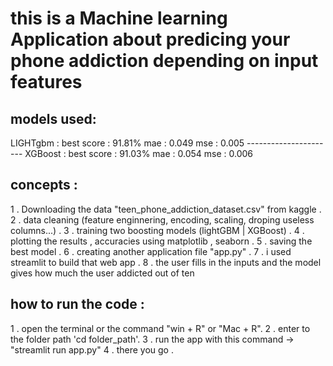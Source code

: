 <h1>this is a Machine learning Application about predicing your phone addiction depending on input features</h1>

<h2>models used:</h2>
<p>
  LIGHTgbm : 
  best score : 91.81%
  mae : 0.049
  mse : 0.005
----------------------
  XGBoost : 
  best score : 91.03%
  mae : 0.054
  mse : 0.006
</p>

<h2>concepts :</h2>
<p>
  1 . Downloading the data "teen_phone_addiction_dataset.csv" from kaggle .
  2 . data cleaning (feature enginnering, encoding, scaling, droping useless columns...) .
  3 . training two boosting models (lightGBM | XGBoost) .
  4 . plotting the results , accuracies using matplotlib , seaborn .
  5 . saving the best model .
  6 . creating another application file "app.py" .
  7 . i used streamlit to build that web app . 
  8 . the user fills in the inputs and the model gives how much the user addicted out of ten
</p>
<h2>how to run the code :</h2>

<p>
  1 . open the terminal or the command "win + R" or "Mac + R".
  2 . enter to the folder path 'cd folder_path'.
  3 . run the app with this command -> "streamlit run app.py"
  4 . there you go .
</p>
